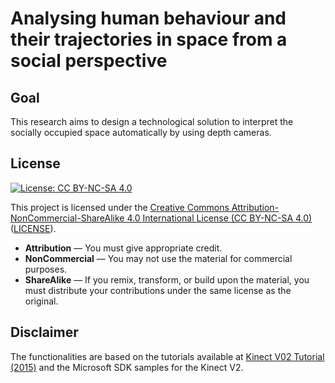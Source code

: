 # Analysing human behaviour and their trajectories in space from a social perspective
 
## Goal
This research aims to design a technological solution to interpret the socially occupied space automatically by using depth cameras.

## License

[![License: CC BY-NC-SA 4.0](https://img.shields.io/badge/License-CC--BY--NC--SA%204.0-lightgrey.svg)](https://creativecommons.org/licenses/by-nc-sa/4.0/)

This project is licensed under the [Creative Commons Attribution-NonCommercial-ShareAlike 4.0 International License (CC BY-NC-SA 4.0)](https://creativecommons.org/licenses/by-nc-sa/4.0/) ([LICENSE](LICENSE)).

- **Attribution** — You must give appropriate credit.
- **NonCommercial** — You may not use the material for commercial purposes.
- **ShareAlike** — If you remix, transform, or build upon the material, you must distribute your contributions under the same license as the original.

## Disclaimer

The functionalities are based on the tutorials available at [Kinect V02 Tutorial (2015)](http://kinect.github.io/tutorial/) and the Microsoft SDK samples for the Kinect V2.

